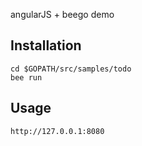 

angularJS + beego demo

## Installation

```
cd $GOPATH/src/samples/todo
bee run
```

## Usage

```
http://127.0.0.1:8080
```

